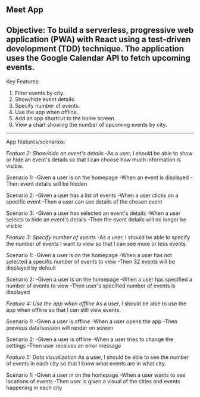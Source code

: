 Meet App
---

Objective:
To build a serverless, progressive web application (PWA) with React using a test-driven
development (TDD) technique. The application uses the Google Calendar API to fetch
upcoming events.
---

Key Features:
1. Filter events by city.
2. Show/hide event details.
3. Specify number of events.
4. Use the app when offline.
5. Add an app shortcut to the home screen.
6. View a chart showing the number of upcoming events by city.
---

App features/scenarios:

*Feature 2: Show/hide an event's details*
-As a user, I should be able to show or hide an event's details so that I can choose how much information is visible.

Scenario 1: 
-Given a user is on the homepage
-When an event is displayed
-Then event details will be hidden

Scenario 2:
-Given a user has a list of events
-When a user clicks on a specific event
-Then a user can see details of the chosen event

Scenario 3:
-Given a user has selected an event's details
-When a user selects to hide an event's details
-Then the event details will no longer be visible

*Feature 3: Specify number of events*
-As a user, I should be able to specify the number of events I want to view so that I can see more or less events.

Scenario 1: 
-Given a user is on the homepage
-When a user has not selected a specific number of events to view
-Then 32 events will be displayed by default

Scenario 2:
-Given a user is on the homepage
-When a user has specified a number of events to view
-Then user's specified number of events is displayed

*Feature 4: Use the app when offline*
As a user, I should be able to use the app when offline so that I can still view events.

Scenario 1: 
-Given a user is offline
-When a user opens the app
-Then previous data/session will render on screen

Scenario 2:
-Given a user is offline
-When a user tries to change the settings
-Then user receives an error message

*Feature 5: Data visualization*
As a user, I should be able to see the number of events in each city so that I know what events are in what city.

Scenario 1:
-Given a user in on the homepage
-When a user wants to see locations of events
-Then user is given a visual of the cities and events happening in each city

